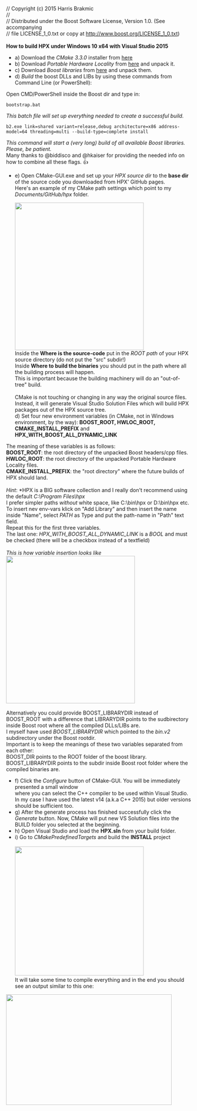 
//  Copyright (c) 2015 Harris Brakmic<br/>
//<br/>
//  Distributed under the Boost Software License, Version 1.0. (See accompanying<br/>
//  file LICENSE_1_0.txt or copy at http://www.boost.org/LICENSE_1_0.txt)<br/>
<br/>
**How to build HPX under Windows 10 x64 with Visual Studio 2015**

* a) Download the *CMake 3.3.0* installer from <a href="http://www.cmake.org/files/v3.3/cmake-3.3.0-win32-x86.exe" target="_blank">here</a> <br/>
* b) Download *Portable Hardware Locality* from <a href="http://www.open-mpi.org/software/hwloc/v1.11/downloads/hwloc-win64-build-1.11.0.zip">here</a> and unpack it.<br/>
* c) Download *Boost libraries* from <a href="http://sourceforge.net/projects/boost/files/boost/1.59.0/boost_1_59_0.zip/download">here</a> and unpack them.<br/>
* d) *Build* the boost DLLs and LIBs by using these commands from Command Line (or PowerShell):<br/>

Open CMD/PowerShell inside the Boost dir and type in:<br/>
```code 
bootstrap.bat
```
*This batch file will set up everything needed to create a successful build.*<br/>
```code
b2.exe link=shared variant=release,debug architecture=x86 address-model=64 threading=multi --build-type=complete install
```
*This command will start a (very long) build of all available Boost libraries. Please, be patient.*<br/>
Many thanks to @biddisco and @hkaiser for providing the needed info on how to combine all these flags. :thumbsup:

* e) Open CMake-GUI.exe and set up your *HPX source dir* to the **base dir** of the source code you downloaded from HPX' GitHub pages. <br/>
   Here's an example of my CMake path settings which point to my *Documents/GitHub/hpx* folder.<br/>
   
   <img src="http://fs2.directupload.net/images/150813/ldi6oedi.png" width="350" height="400"><br/>
   Inside the **Where is the source-code** put in the *ROOT path* of your HPX source directory (do not put the "src" subdir!)<br/>
   Inside **Where to build the binaries** you should put in the path where all the building process will happen. <br/>
   This is important because the building machinery will do an "out-of-tree" build. <br/><br/>
   CMake is not touching or changing in any way the original source files. Instead, it will generate Visual Studio Solution Files
   which will build HPX packages out of the HPX source tree.<br/>
d) Set four new environment variables (in CMake, not in Windows environment, by the way): **BOOST_ROOT, HWLOC_ROOT, CMAKE_INSTALL_PREFIX** and **HPX_WITH_BOOST_ALL_DYNAMIC_LINK**<br/>    

The meaning of these variables is as follows:<br/>
**BOOST_ROOT**: the root directory of the unpacked Boost headers/cpp files.<br/>
**HWLOC_ROOT**: the root directory of the unpacked Portable Hardware Locality files.<br/>
**CMAKE_INSTALL_PREFIX**: the "root directory" where the future builds of HPX should land.<br/><br/> 
*Hint*: *HPX is a BIG software collection and I really don't recommend using the default *C:\Program Files\hpx* <br/>
I prefer simpler paths *without* white space, like C:\bin\hpx or D:\bin\hpx etc. <br/>
To insert nev env-vars klick on "Add Library" and then insert the name inside "Name", select *PATH* as Type and put the path-name in "Path" text field.<br/>
Repeat this for the first three variables. <br/>
The last one: *HPX_WITH_BOOST_ALL_DYNAMIC_LINK* is a *BOOL* and must be checked (there will be a checkbox instead of a textfield)  <br/><br/>
*This is how variable insertion looks like*<br/>
<img src="http://fs2.directupload.net/images/150813/cf4kfips.png" width="350" height="400"><br/><br/>
Alternatively you could provide BOOST_LIBRARYDIR instead of BOOST_ROOT with a difference that LIBRARYDIR points to the sudbirectory inside 
Boost root where all the compiled DLLs/LIBs are. <br/>
I myself have used *BOOST_LIBRARYDIR* which pointed to the *bin.v2* subdirectory under the Boost rootdir.<br/>
Important is to keep the meanings of these two variables separated from each other: <br/>
BOOST_DIR points to the ROOT folder of the boost library. <br/>
BOOST_LIBRARYDIR points to the subdir inside Boost root folder where the compiled binaries are.<br/>
* f) Click the *Configure* button of CMake-GUI. You will be immediately presented a small window <br/>
where you can select the C++ compiler to be used within Visual Studio. <br/>In my case I have used the latest v14 (a.k.a C++ 2015) but older versions should be sufficient too.<br/>
* g) After the generate process has finished successfully click the *Generate* button.  Now, CMake will put new VS Solution files into the BUILD folder you selected at the beginning.<br/>
* h) Open Visual Studio and load the **HPX.sln** from your build folder.<br/>
* i) Go to *CMakePredefinedTargets* and build the **INSTALL** project<br/><br/>
<img src="http://fs2.directupload.net/images/150813/q9bcypwg.png" width="350" height="350"><br/>
It will take some time to compile everything and in the end you should see an output similar to this one:<br/>
<img src="http://fs2.directupload.net/images/150813/qa9pxark.png" width="450" height="300">
